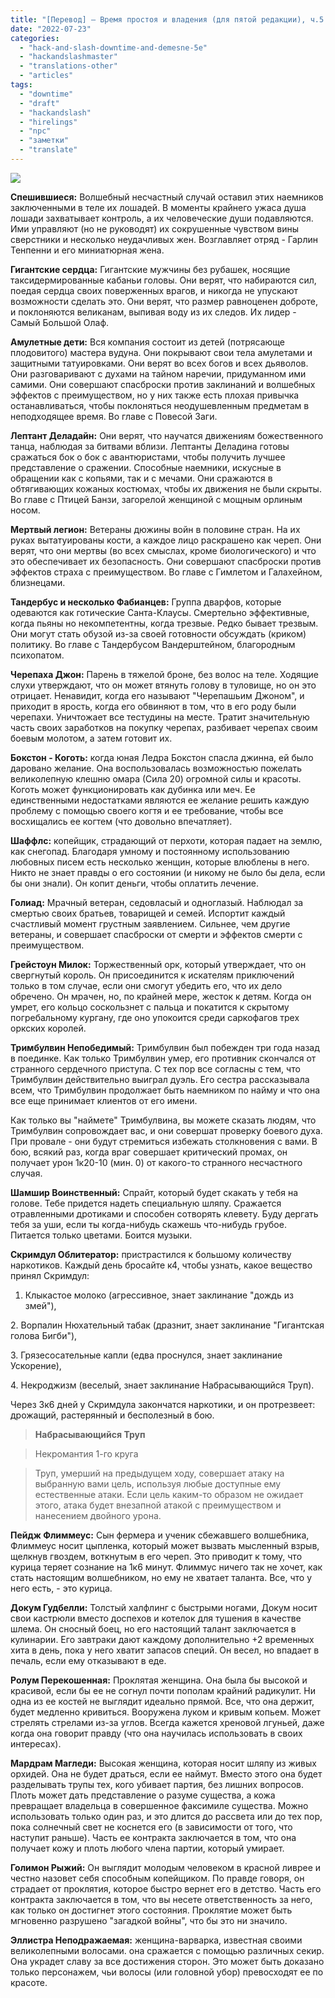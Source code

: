 ```yaml
---
title: "[Перевод] — Время простоя и владения (для пятой редакции), ч.5 — Примеры наемников и отрядов"
date: "2022-07-23"
categories: 
  - "hack-and-slash-downtime-and-demesne-5e"
  - "hackandslashmaster"
  - "translations-other"
  - "articles"
tags: 
  - "downtime"
  - "draft"
  - "hackandslash"
  - "hirelings"
  - "npc"
  - "заметки"
  - "translate"
---
```


![](https://cyborgsandmages.files.wordpress.com/2021/08/image.png?w=569)

**Спешившиеся:** Волшебный несчастный случай оставил этих наемников заключенными в теле их лошадей. В моменты крайнего ужаса душа лошади захватывает контроль, а их человеческие души подавляются. Ими управляют (но не руководят) их сокрушенные чувством вины сверстники и несколько неудачливых жен. Возглавляет отряд - Гарлин Тенпенни и его миниатюрная жена.

**Гигантские сердца:** Гигантские мужчины без рубашек, носящие таксидермированные кабаньи головы. Они верят, что набираются сил, поедая сердца своих поверженных врагов, и никогда не упускают возможности сделать это. Они верят, что размер равноценен доброте, и поклоняются великанам, выпивая воду из их следов. Их лидер - Самый Большой Олаф.

**Амулетные дети:** Вся компания состоит из детей (потрясающе плодовитого) мастера вудуна. Они покрывают свои тела амулетами и защитными татуировками. Они верят во всех богов и всех дьяволов. Они разговаривают с духами на тайном наречии, придуманном ими самими. Они совершают спасброски против заклинаний и волшебных эффектов с преимуществом, но у них также есть плохая привычка останавливаться, чтобы поклоняться неодушевленным предметам в неподходящее время. Во главе с Повесой Заги.

**Лептант Деладайн:** Они верят, что научатся движениям божественного танца, наблюдая за битвами вблизи. Лептанты Деладина готовы сражаться бок о бок с авантюристами, чтобы получить лучшее представление о сражении. Способные наемники, искусные в обращении как с копьями, так и с мечами. Они сражаются в обтягивающих кожаных костюмах, чтобы их движения не были скрыты. Во главе с Птицей Банзи, загорелой женщиной с мощным орлиным носом.

**Мертвый легион:** Ветераны дюжины войн в половине стран. На их руках вытатуированы кости, а каждое лицо раскрашено как череп. Они верят, что они мертвы (во всех смыслах, кроме биологического) и что это обеспечивает их безопасность. Они совершают спасброски против эффектов страха c преимуществом. Во главе с Гимлетом и Галахейном, близнецами.

**Тандербус и несколько Фабианцев:** Группа дварфов, которые одеваются как готические Санта-Клаусы. Смертельно эффективные, когда пьяны но некомпетентны, когда трезвые. Редко бывает трезвым. Они могут стать обузой из-за своей готовности обсуждать (криком) политику. Во главе с Тандербусом Вандерштейном, благородным психопатом.

**Черепаха Джон:** Парень в тяжелой броне, без волос на теле. Ходящие слухи утверждают, что он может втянуть голову в туловище, но он это отрицает. Ненавидит, когда его называют "Черепашьим Джоном", и приходит в ярость, когда его обвиняют в том, что в его роду были черепахи. Уничтожает все тестудины на месте. Тратит значительную часть своих заработков на покупку черепах, разбивает черепах своим боевым молотом, а затем готовит их.

**Бокстон - Коготь:** когда юная Ледра Бокстон спасла джинна, ей было даровано желание. Она воспользовалась возможностью пожелать великолепную клешню омара (Сила 20) огромной силы и красоты. Коготь может функционировать как дубинка или меч. Ее единственными недостатками являются ее желание решить каждую проблему с помощью своего когтя и ее требование, чтобы все восхищались ее когтем (что довольно впечатляет).

**Шаффлс:** копейщик, страдающий от перхоти, которая падает на землю, как снегопад. Благодаря умному и постоянному использованию любовных писем есть несколько женщин, которые влюблены в него. Никто не знает правды о его состоянии (и никому не было бы дела, если бы они знали). Он копит деньги, чтобы оплатить лечение.

**Голиад:** Мрачный ветеран, седовласый и одноглазый. Наблюдал за смертью своих братьев, товарищей и семей. Испортит каждый счастливый момент грустным заявлением. Сильнее, чем другие ветераны, и совершает спасброски от смерти и эффектов смерти с преимуществом.

**Грейстоун Милок:** Торжественный орк, который утверждает, что он свергнутый король. Он присоединится к искателям приключений только в том случае, если они смогут убедить его, что их дело обречено. Он мрачен, но, по крайней мере, жесток к детям. Когда он умрет, его кольцо соскользнет с пальца и покатится к скрытому погребальному кургану, где оно упокоится среди саркофагов трех оркских королей.

**Тримбулвин Непобедимый:** Тримбулвин был побежден три года назад в поединке. Как только Тримбулвин умер, его противник скончался от странного сердечного приступа. С тех пор все согласны с тем, что Тримбулвин действительно выиграл дуэль. Его сестра рассказывала всем, что Тримбулвин продолжает быть наемником по найму и что она все еще принимает клиентов от его имени.

Как только вы "наймете" Тримбулвина, вы можете сказать людям, что Тримбулвин сопровождает вас, и они совершат проверку боевого духа. При провале - они будут стремиться избежать столкновения с вами. В бою, всякий раз, когда враг совершает критический промах, он получает урон 1к20-10 (мин. 0) от какого-то странного несчастного случая.

**Шамшир Воинственный:** Спрайт, который будет скакать у тебя на голове. Тебе придется надеть специальную шляпу. Сражается отравленными дротиками и способен сотворять клевету. Буду дергать тебя за уши, если ты когда-нибудь скажешь что-нибудь грубое. Питается только цветами. Боится музыки.

**Скримдул Облитератор:** пристрастился к большому количеству наркотиков. Каждый день бросайте к4, чтобы узнать, какое вещество принял Скримдул:

1. Клыкастое молоко (агрессивное, знает заклинание "дождь из змей"),

2\. Ворпалин Нюхательный табак (дразнит, знает заклинание "Гигантская голова Бигби"),

3\. Грязесосательные капли (едва проснулся, знает заклинание Ускорение),

4\. Некроджизм (веселый, знает заклинание Набрасывающийся Труп).

Через 3к6 дней у Скримдула закончатся наркотики, и он протрезвеет: дрожащий, растерянный и бесполезный в бою.

> **Набрасывающийся Труп**

> Некромантия 1-го круга

> Труп, умерший на предыдущем ходу, совершает атаку на выбранную вами цель, используя любые доступные ему естественные атаки. Если цель каким-то образом не ожидает этого, атака будет внезапной атакой с преимуществом и нанесением двойного урона.

**Пейдж Флиммеус:** Сын фермера и ученик сбежавшего волшебника, Флиммеус носит цыпленка, который может вызвать мысленный взрыв, щелкнув гвоздем, воткнутым в его череп. Это приводит к тому, что курица теряет сознание на 1к6 минут. Флиммус ничего так не хочет, как стать настоящим волшебником, но ему не хватает таланта. Все, что у него есть, - это курица.

**Докум Гудбелли:** Толстый халфлинг с быстрыми ногами, Докум носит свои кастрюли вместо доспехов и котелок для тушения в качестве шлема. Он сносный боец, но его настоящий талант заключается в кулинарии. Его завтраки дают каждому дополнительно +2 временных хита в день, пока у него хватит запасов специй. Он весел, но впадает в печаль, если ему отказывают в еде.

**Ролум Перекошенная:** Проклятая женщина. Она была бы высокой и красивой, если бы ее не согнул почти пополам крайний радикулит. Ни одна из ее костей не выглядит идеально прямой. Все, что она держит, будет медленно кривиться. Вооружена луком и кривым копьем. Может стрелять стрелами из-за углов. Всегда кажется хреновой лгуньей, даже когда она говорит правду (что она научилась использовать в своих интересах).

**Мардрам Магледи:** Высокая женщина, которая носит шляпу из живых орхидей. Она не будет драться, если ее наймут. Вместо этого она будет разделывать трупы тех, кого убивает партия, без лишних вопросов. Плоть может дать представление о разуме существа, а кожа превращает владельца в совершенное факсимиле существа. Можно использовать только один раз, и это длится до рассвета или до тех пор, пока солнечный свет не коснется его (в зависимости от того, что наступит раньше). Часть ее контракта заключается в том, что она получает кожу и плоть любого члена партии, который умирает.

**Голимон Рыжий:** Он выглядит молодым человеком в красной ливрее и честно назовет себя способным копейщиком. По правде говоря, он страдает от проклятия, которое быстро вернет его в детство. Часть его контракта заключается в том, что вы несете ответственность за него, как только он достигнет этого состояния. Проклятие может быть мгновенно разрушено "загадкой войны", что бы это ни значило.

**Эллистра Неподражаемая:** женщина-варварка, известная своими великолепными волосами. она сражается с помощью различных секир. Она украдет славу за все достижения сторон. Это может быть доказано только персонажем, чьи волосы (или головной убор) превосходят ее по красоте.
